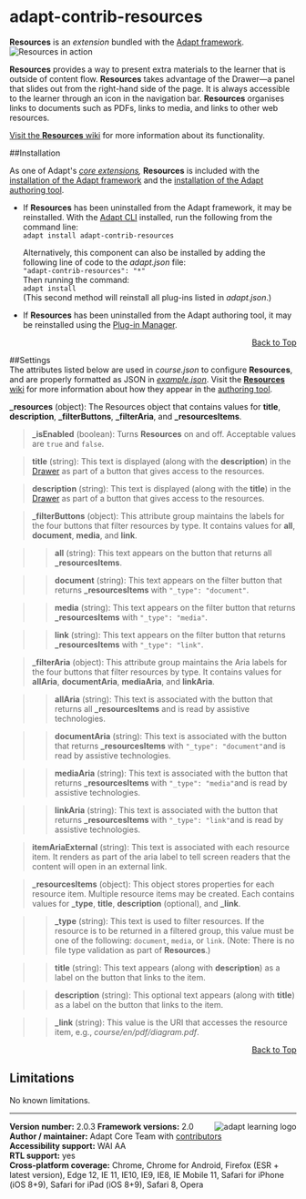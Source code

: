 # adapt-contrib-resources  
    
**Resources** is an *extension* bundled with the [Adapt framework](https://github.com/adaptlearning/adapt_framework).  
<img src="https://github.com/adaptlearning/documentation/blob/master/04_wiki_assets/plug-ins/images/resources01.gif" alt="Resources in action">      

**Resources** provides a way to present extra materials to the learner that is outside of content flow. **Resources** takes advantage of the Drawer&mdash;a panel that slides out from the right-hand side of the page. It is always accessible to the learner through an icon in the navigation bar. **Resources** organises links to documents such as PDFs, links to media, and links to other web resources.

[Visit the **Resources** wiki](https://github.com/adaptlearning/adapt-contrib-resources/wiki) for more information about its functionality. 

##Installation

As one of Adapt's *[core extensions](https://github.com/adaptlearning/adapt_framework/wiki/Core-Plug-ins-in-the-Adapt-Learning-Framework#extensions),* **Resources** is included with the [installation of the Adapt framework](https://github.com/adaptlearning/adapt_framework/wiki/Manual-installation-of-the-Adapt-framework#installation) and the [installation of the Adapt authoring tool](https://github.com/adaptlearning/adapt_authoring/wiki/Installing-Adapt-Origin).

* If **Resources** has been uninstalled from the Adapt framework, it may be reinstalled.
With the [Adapt CLI](https://github.com/adaptlearning/adapt-cli) installed, run the following from the command line:  
`adapt install adapt-contrib-resources`

    Alternatively, this component can also be installed by adding the following line of code to the *adapt.json* file:  
    `"adapt-contrib-resources": "*"`  
    Then running the command:  
    `adapt install`  
    (This second method will reinstall all plug-ins listed in *adapt.json*.)  

* If **Resources** has been uninstalled from the Adapt authoring tool, it may be reinstalled using the [Plug-in Manager](https://github.com/adaptlearning/adapt_authoring/wiki/Plugin-Manager).  

<div float align=right><a href="#top">Back to Top</a></div>

##Settings  
The attributes listed below are used in *course.json* to configure **Resources**, and are properly formatted as JSON in [*example.json*](https://github.com/adaptlearning/adapt-contrib-resources/blob/master/example.json). Visit the [**Resources** wiki](https://github.com/adaptlearning/adapt-contrib-resources/wiki) for more information about how they appear in the [authoring tool](https://github.com/adaptlearning/adapt_authoring/wiki).  

**_resources** (object): The Resources object that contains values for **title**, **description**, **_filterButtons**, **_filterAria**, and **_resourcesItems**.  

>**_isEnabled** (boolean): Turns **Resources** on and off. Acceptable values are `true` and `false`. 

>**title** (string): This text is displayed (along with the **description**) in the [Drawer](https://github.com/adaptlearning/adapt_framework/wiki/Core-modules#drawer) as part of a button that gives access to the resources.  

>**description** (string): This text is displayed (along with the **title**) in the [Drawer](https://github.com/adaptlearning/adapt_framework/wiki/Core-modules#drawer) as part of a button that gives access to the resources.  

>**_filterButtons** (object):  This attribute group maintains the labels for the four buttons that filter resources by type. It contains values for **all**, **document**, **media**, and **link**.

>>**all** (string): This text appears on the button that returns all **_resourcesItems**.    

>>**document** (string): This text appears on the filter button that returns **_resourcesItems** with `"_type": "document"`.  

>>**media** (string): This text appears on the filter button that returns **_resourcesItems** with `"_type": "media"`.  

>>**link** (string): This text appears on the filter button that returns **_resourcesItems** with `"_type": "link"`.    

>**_filterAria** (object): This attribute group maintains the Aria labels for the four buttons that filter resources by type. It contains values for **allAria**, **documentAria**, **mediaAria**, and **linkAria**.  

>>**allAria** (string): This text is associated with the button that returns all **_resourcesItems** and is read by assistive technologies.    

>>**documentAria** (string): This text is associated with the button that returns **_resourcesItems** with `"_type": "document"`and is read by assistive technologies.  

>>**mediaAria** (string): This text is associated with the button that returns **_resourcesItems** with `"_type": "media"`and is read by assistive technologies.  

>>**linkAria** (string): This text is associated with the button that returns **_resourcesItems** with `"_type": "link"`and is read by assistive technologies.  

>**itemAriaExternal** (string): This text is associated with each resource item. It renders as part of the aria label to tell screen readers that the content will open in an external link.

>**_resourcesItems** (object):  This object stores properties for each resource item. Multiple resource items may be created. Each contains values for **_type**, **title**, **description** (optional), and **_link**.

>>**_type** (string):  This text is used to filter resources. If the resource is to be returned in a filtered group, this value must be one of the following: `document`, `media`, or `link`. (Note: There is no file type validation as part of **Resources**.)

>>**title** (string):  This text appears (along with **description**) as a label on the button that links to the item.  

>>**description** (string):  This optional text appears (along with **title**) as a label on the button that links to the item.    

>>**_link** (string):  This value is the URI that accesses the resource item, e.g., *course/en/pdf/diagram.pdf*.

<div float align=right><a href="#top">Back to Top</a></div>

## Limitations
 
No known limitations.  

----------------------------
**Version number:**  2.0.3   <a href="https://community.adaptlearning.org/" target="_blank"><img src="https://github.com/adaptlearning/documentation/blob/master/04_wiki_assets/plug-ins/images/adapt-logo-mrgn-lft.jpg" alt="adapt learning logo" align="right"></a> 
**Framework versions:**  2.0     
**Author / maintainer:** Adapt Core Team with [contributors](https://github.com/adaptlearning/adapt-contrib-resources/graphs/contributors)    
**Accessibility support:** WAI AA   
**RTL support:** yes  
**Cross-platform coverage:** Chrome, Chrome for Android, Firefox (ESR + latest version), Edge 12, IE 11, IE10, IE9, IE8, IE Mobile 11, Safari for iPhone (iOS 8+9), Safari for iPad (iOS 8+9), Safari 8, Opera   
